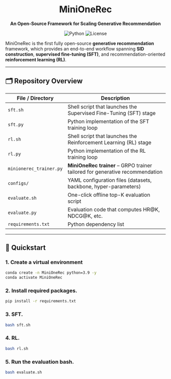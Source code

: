 <div align="center">

# MiniOneRec

**An Open-Source Framework for
Scaling Generative Recommendation**

![Python](https://img.shields.io/badge/Python-3.9+-blue.svg)
![License](https://img.shields.io/badge/License-Apache--2.0-green.svg)

</div>

MiniOneRec is the first fully open-source **generative recommendation** framework, which provides an end-to-end workflow spanning **SID construction**, **supervised fine-tuning (SFT)**, and recommendation-oriented **reinforcement learning (RL)**. 

---

## 🗂️ Repository Overview

| File / Directory          | Description                                                                                                   |
| ------------------------- | ------------------------------------------------------------------------------------------------------------- |
| `sft.sh`                  | Shell script that launches the Supervised Fine-Tuning (SFT) stage                                             |
| `sft.py`                  | Python implementation of the SFT training loop                                                                |
| `rl.sh`                   | Shell script that launches the Reinforcement Learning (RL) stage                                      |
| `rl.py`                   | Python implementation of the RL training loop                                                         |
| `minionerec_trainer.py`   | **MiniOneRec trainer** – GRPO trainer tailored for generative recommendation                                 |
| `configs/`                | YAML configuration files (datasets, backbone, hyper-parameters)                                              |
| `evaluate.sh`     | One-click offline top-K evaluation script                                                                    |
| `evaluate.py`     | Evaluation code that computes HR@K, NDCG@K, etc.                                                              |
| `requirements.txt`        | Python dependency list                                                                                        |

---

## 🚀 Quickstart

### 1. Create a virtual environment

```bash
conda create -n MiniOneRec python=3.9 -y
conda activate MiniOneRec
```

### 2. Install required packages.

```bash
pip install -r requirements.txt
```

### 3. SFT.

```bash
bash sft.sh
```

### 4. RL.

```bash
bash rl.sh
```

### 5. Run the evaluation bash.

```bash
bash evaluate.sh
```
